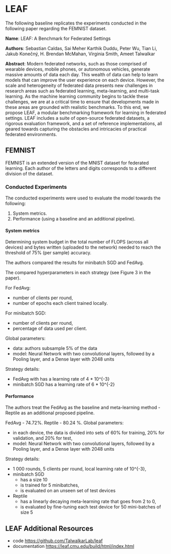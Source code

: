 # LEAF
The following baseline replicates the experiments conducted in the following paper regarding the FEMNIST dataset.

**Name**: LEAF: A Benchmark for Federated Settings

**Authors**: Sebastian Caldas, Sai Meher Karthik Duddu, Peter Wu, Tian Li, Jakub Konečný, H. Brendan McMahan, Virginia Smith, Ameet Talwalkar

**Abstract**: Modern federated networks, such as those comprised of wearable devices, mobile phones, or autonomous vehicles, generate massive amounts of data each day. This wealth of data can help to learn models that can improve the user experience on each device. However, the scale and heterogeneity of federated data presents new challenges in research areas such as federated learning, meta-learning, and multi-task learning. As the machine learning community begins to tackle these challenges, we are at a critical time to ensure that developments made in these areas are grounded with realistic benchmarks. To this end, we propose LEAF, a modular benchmarking framework for learning in federated settings. LEAF includes a
suite of open-source federated datasets, a rigorous evaluation framework, and a set of reference implementations, all geared towards capturing the obstacles and intricacies of practical federated environments.

##  FEMNIST
FEMNIST is an extended version of the MNIST dataset for federated learning. Each author of the letters and digits corresponds to a different division of the dataset.

### Conducted Experiments
The conducted experiments were used to evaluate the model towards the following: 
1) System metrics.
2) Performance (using a baseline and an additional pipeline).

#### System metrics
Determining system budget in the total number of FLOPS (across all devices) and bytes written (uploaded to the network) needed to reach the threshold of 75% (per sample) accuracy.

The authors compared the results for minibatch SGD and FedAvg.

The compared hyperparameters in each strategy (see Figure 3 in the paper).

For FedAvg:
* number of clients per round,
* number of epochs each client trained locally.

For minibatch SGD:
* number of clients per round,
* percentage of data used per client.

Global parameters:
* data: authors subsample 5% of the data
* model: Neural Network with two convolutional layers, followed by a Pooling layer, and a Dense layer with 2048 units

Strategy details:
* FedAvg with has a learning rate of 4 * 10^{-3} 
* minibatch SGD  has a learning rate of 6 * 10^{-2}

#### Performance
The authors treat the FedAvg as the baseline and meta-learning method - Reptile as an additional proposed pipeline.

FedAvg - 74.72%. Reptile - 80.24 %.
Global parameters:
* in each device, the data is divided into sets of 60% for training, 20% for validation, and 20% for test,
* model: Neural Network with two convolutional layers, followed by a Pooling layer, and a Dense layer with 2048 units

Strategy details:
* 1 000 rounds, 5 clients per round, local learning rate of 10^{-3},
* minibatch SGD
  * has a size 10
  * is trained for 5 minibatches,
  * is evaluated on an unseen set of test devices
* Reptile
  * has a linearly decaying meta-learning rate that goes from 2 to 0,
  * is evaluated by fine-tuning each test device for 50 mini-batches of size 5

## LEAF Additional Resources

* code https://github.com/TalwalkarLab/leaf
* documentation https://leaf.cmu.edu/build/html/index.html
